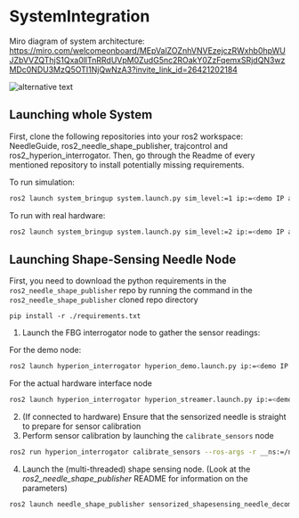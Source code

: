 # SystemIntegration

Miro diagram of system architecture: https://miro.com/welcomeonboard/MEpValZOZnhVNVEzejczRWxhb0hpWUJZbVVZQThjS1Qxa0llTnRRdUVpM0ZudG5nc2ROakY0ZzFqemxSRjdQN3wzMDc0NDU3MzQ5OTI1NjQwNzA3?invite_link_id=26421202184

![alternative text](http://www.plantuml.com/plantuml/proxy?cache=no&src=https://raw.github.com/SmartNeedle/SystemItegration/main/system_integration_diagram.txt)
## Launching whole System 
First, clone the following repositories into your ros2 workspace: NeedleGuide, ros2_needle_shape_publisher, trajcontrol and ros2_hyperion_interrogator. Then, go through the Readme of every mentioned repository to install potentially missing requirements.

To run simulation:
```bash
ros2 launch system_bringup system.launch.py sim_level:=1 ip:=<demo IP address of the interrogator> numCH:=<number of FBG channels> numAA:=<number of FBG active areas per channel> 
```
To run with real hardware:
```bash
ros2 launch system_bringup system.launch.py sim_level:=2 ip:=<demo IP address of the interrogator> numCH:=<number of FBG channels> numAA:=<number of FBG active areas per channel> 
```

## Launching Shape-Sensing Needle Node
First, you need to download the python requirements in the `ros2_needle_shape_publisher` repo by running the command in the `ros2_needle_shape_publisher` cloned repo directory
```
pip install -r ./requirements.txt
```

1. Launch the FBG interrogator node to gather the sensor readings:

For the demo node:
```bash
ros2 launch hyperion_interrogator hyperion_demo.launch.py ip:=<demo IP address of the interrogator> numCH:=<number of FBG channels> numAA:=<number of FBG active areas per channel>
```
For the actual hardware interface node
    
```bash
ros2 launch hyperion_interrogator hyperion_streamer.launch.py ip:=<demo IP address of the interrogator>
```
2. (If connected to hardware) Ensure that the sensorized needle is straight to prepare for sensor calibration
3. Perform sensor calibration by launching the `calibrate_sensors` node

```bash
ros2 run hyperion_interrogator calibrate_sensors --ros-args -r __ns:=/needle
```

4. Launch the (multi-threaded) shape sensing node. (Look at the *ros2_needle_shape_publisher* README for information on the parameters)

```bash
ros2 launch needle_shape_publisher sensorized_shapesensing_needle_decomposed.launch.py needleParamFile:=path/to/needle_params.json numSignals:=200 optimMaxIterations:=15
```

